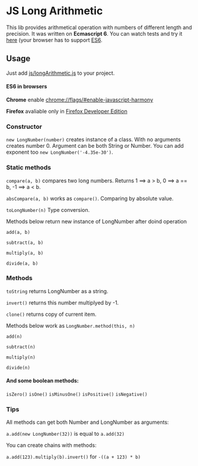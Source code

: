 # JS Long Arithmetic
This lib provides arithmetical operation with numbers of different length and
precision. It was written on **Ecmascript 6**. You can watch tests and try
it [here](http://felytic.github.io/JSLongArithmetic/)
(your browser has to support [ES6](#es6-in-browsers).


## Usage

Just add [js/longArithmetic.js](https://raw.githubusercontent.com/Felytic/JSLongArithmetic/gh-pages/js/longArithmetic.js)
to your project.

#### ES6 in browsers

**Chrome** enable [chrome://flags/#enable-javascript-harmony](chrome://flags/#enable-javascript-harmony)

**Firefox** avaliable only in [Firefox Developer Edition](https://www.mozilla.org/firefox/developer/)

### Constructor

`new LongNumber(number)` creates instance of a class. With no arguments creates
number 0. Argument can be both String or Number. You can add exponent too
`new LongNumber('-4.35e-30')`.

### Static methods

`compare(a, b)` compares two long numbers. Returns 1 ==> a > b,
0 ==> a == b, -1 ==> a < b.

`absCompare(a, b)` works as `compare()`. Comparing by absolute value.

`toLongNumber(n)` Type conversion.

Methods below return new instance of LongNumber after doind operation

`add(a, b)`

`subtract(a, b)`

`multiply(a, b)`

`divide(a, b)`

### Methods

`toString` returns LongNumber as a string.

`invert()` returns this number multiplyed by -1.

`clone()` returns copy of current item.

Methods below work as `LongNumber.method(this, n)`

`add(n)`

`subtract(n)`

`multiply(n)`

`divide(n)`

#### And some boolean methods:

`isZero()` `isOne()` `isMinusOne()` `isPositive()`
`isNegative()`

### Tips

All methods can get both Number and LongNumber as arguments:

`a.add(new LongNumber(32))` is equal to `a.add(32)`

You can create chains with methods:

`a.add(123).multiply(b).invert()` for `-((a + 123) * b)`
